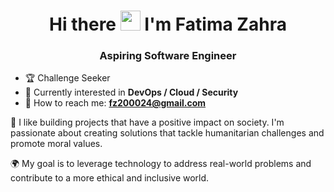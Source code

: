 <h1 align="center">Hi there <img src = "https://github.com/super-fz/super-fz/assets/122122054/04d0fc2d-68c8-479a-9d25-cafa35b47ce2" height = "32"> I'm Fatima Zahra</h1>
<h3 align="center">Aspiring Software Engineer</h3>

<!--
**super-fz/super-fz** is a ✨ _special_ ✨ repository because its `README.md` (this file) appears on your GitHub profile.

Here are some ideas to get you started:

- 🔭 I’m currently working on ...
- 🌱 I’m currently learning ...
- 👯 I’m looking to collaborate on ...
- 🤔 I’m looking for help with ...
- 💬 Ask me about ...
- 📫 How to reach me: ...
- 😄 Pronouns: ...
- ⚡ Fun fact: ...

-->

- :trophy: Challenge Seeker
- 🚀 Currently interested in **DevOps / Cloud / Security**
- :email: How to reach me: **fz200024@gmail.com**



:seedling: I like building projects that have a positive impact on society. I'm passionate about creating solutions that tackle humanitarian challenges and promote moral values.

:earth_africa: My goal is to leverage technology to address real-world problems and contribute to a more ethical and inclusive world.
